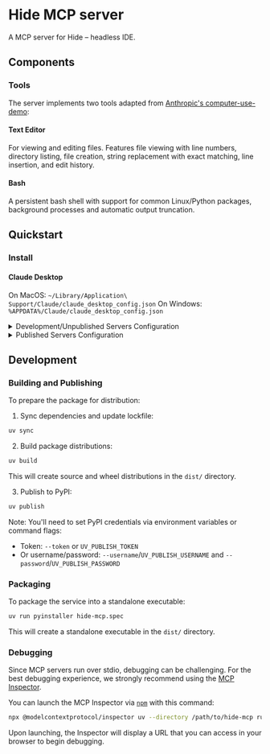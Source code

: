 # Hide MCP server

A MCP server for Hide – headless IDE.

## Components

### Tools

The server implements two tools adapted from [Anthropic's computer-use-demo](https://github.com/anthropics/anthropic-quickstarts/tree/main/computer-use-demo/computer_use_demo/tools):

#### Text Editor
For viewing and editing files. Features file viewing with line numbers, directory listing, file creation, string replacement with exact matching, line insertion, and edit history. 

#### Bash
A persistent bash shell with support for common Linux/Python packages, background processes and automatic output truncation. 

## Quickstart

### Install

#### Claude Desktop

On MacOS: `~/Library/Application\ Support/Claude/claude_desktop_config.json`
On Windows: `%APPDATA%/Claude/claude_desktop_config.json`

<details>
  <summary>Development/Unpublished Servers Configuration</summary>
  ```
  "mcpServers": {
    "hide-mcp": {
      "command": "uv",
      "args": [
        "--directory",
        "/path/to/hide-mcp",
        "run",
        "hide-mcp"
      ]
    }
  }
  ```
</details>

<details>
  <summary>Published Servers Configuration</summary>
  ```
  "mcpServers": {
    "hide-mcp": {
      "command": "uvx",
      "args": [
        "hide-mcp"
      ]
    }
  }
  ```
</details>

## Development

### Building and Publishing

To prepare the package for distribution:

1. Sync dependencies and update lockfile:
```bash
uv sync
```

2. Build package distributions:
```bash
uv build
```

This will create source and wheel distributions in the `dist/` directory.

3. Publish to PyPI:
```bash
uv publish
```

Note: You'll need to set PyPI credentials via environment variables or command flags:
- Token: `--token` or `UV_PUBLISH_TOKEN`
- Or username/password: `--username`/`UV_PUBLISH_USERNAME` and `--password`/`UV_PUBLISH_PASSWORD`

### Packaging

To package the service into a standalone executable:

```bash
uv run pyinstaller hide-mcp.spec
```

This will create a standalone executable in the `dist/` directory.

### Debugging

Since MCP servers run over stdio, debugging can be challenging. For the best debugging
experience, we strongly recommend using the [MCP Inspector](https://github.com/modelcontextprotocol/inspector).


You can launch the MCP Inspector via [`npm`](https://docs.npmjs.com/downloading-and-installing-node-js-and-npm) with this command:

```bash
npx @modelcontextprotocol/inspector uv --directory /path/to/hide-mcp run hide-mcp
```


Upon launching, the Inspector will display a URL that you can access in your browser to begin debugging.
